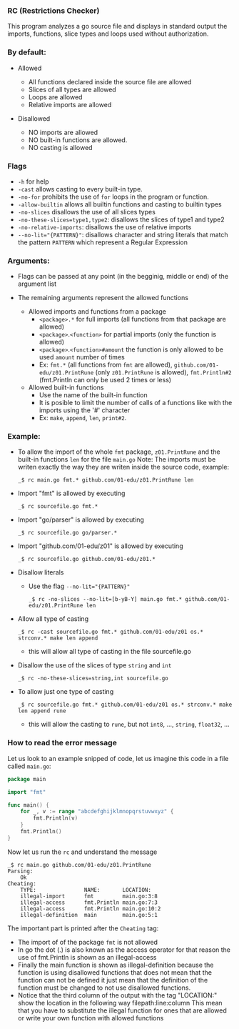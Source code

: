 ### RC (Restrictions Checker)

This program analyzes a go source file and displays in standard output the imports, functions, slice types and loops used without authorization.

### By default:

- Allowed
  - All functions declared inside the source file are allowed
  - Slices of all types are allowed
  - Loops are allowed
  - Relative imports are allowed

- Disallowed
  - NO imports are allowed
  - NO built-in functions are allowed.
  - NO casting is allowed

### Flags

- `-h` for help
- `-cast` allows casting to every built-in type.
- `-no-for` prohibits the use of `for` loops in the program or function.
- `-allow-builtin` allows all builtin functions and casting to builtin types
- `-no-slices` disallows the use of all slices types
- `-no-these-slices=type1,type2`: disallows the slices of type1 and type2
- `-no-relative-imports`: disallows the use of relative imports
- `--no-lit="{PATTERN}"`: disallows character and string literals that match the pattern `PATTERN` which represent a Regular Expression

### Arguments:

- Flags can be passed at any point (in the begginig, middle or end) of the argument list

- The remaining arguments represent the allowed functions
  - Allowed imports and functions from a package
    - `<package>.*` for full imports (all functions from that package are allowed)
    - `<package>`.`<function>` for partial imports (only the function is allowed)
    - `<package>`.`<function>#amount` the function is only allowed to be used `amount` number of times
    - Ex: `fmt.*` (all functions from `fmt` are allowed), `github.com/01-edu/z01.PrintRune` (only `z01.PrintRune` is allowed), `fmt.Println#2` (fmt.Println can only be used 2 times or less)
  - Allowed built-in functions
    - Use the name of the built-in function
    - It is posible to limit the number of calls of a functions like with the imports using the '#' character
    - Ex: `make`, `append`, `len`, `print#2`.

### Example:

- To allow the import of the whole `fmt` package, `z01.PrintRune` and the built-in functions `len` for the file `main.go`
   Note: The imports must be writen exactly the way they are writen inside the source code, example:

    ```console
    _$ rc main.go fmt.* github.com/01-edu/z01.PrintRune len
    ```

- Import "fmt" is allowed by executing
    ```console
    _$ rc sourcefile.go fmt.*
    ```

- Import "go/parser" is allowed by executing
    ```console
    _$ rc sourcefile.go go/parser.*
    ```

- Import "github.com/01-edu/z01" is allowed by executing
    ```console
    _$ rc sourcefile.go github.com/01-edu/z01.*
    ```

- Disallow literals
  - Use the flag `--no-lit="{PATTERN}"`
    ```console
    _$ rc -no-slices --no-lit=[b-yB-Y] main.go fmt.* github.com/01-edu/z01.PrintRune len 
    ```

- Allow all type of casting

    ```console
    _$ rc -cast sourcefile.go fmt.* github.com/01-edu/z01 os.* strconv.* make len append
    ```
  - this will allow all type of casting in the file sourcefile.go

- Disallow the use of the slices of type `string` and `int`

    ```console
    _$ rc -no-these-slices=string,int sourcefile.go
    ```

- To allow just one type of casting

    ```console
    _$ rc sourcefile.go fmt.* github.com/01-edu/z01 os.* strconv.* make len append rune
    ```
  - this will allow the casting to `rune`, but not `int8`, ..., `string`, `float32`, ...

### How to read the error message

Let us look to an example snipped of code, let us imagine this code in a file called `main.go`:

```go
package main

import "fmt"

func main() {
	for _, v := range "abcdefghijklmnopqrstuvwxyz" {
		fmt.Println(v)
	}
	fmt.Println()
}
```

Now let us run the `rc` and understand the message

```console
_$ rc main.go github.com/01-edu/z01.PrintRune
Parsing:
	Ok
Cheating:
	TYPE:             	NAME:      	LOCATION:
	illegal-import    	fmt        	main.go:3:8
	illegal-access    	fmt.Println	main.go:7:3
	illegal-access    	fmt.Println	main.go:10:2
	illegal-definition	main       	main.go:5:1
```

The important part is printed after the `Cheating` tag:
- The import of of the package `fmt` is not allowed
- In go the dot (.) is also known as the access operator for that reason the use of fmt.Println is shown as an illegal-access
- Finally the main function is shown as illegal-definition because the function is using disallowed functions that does not mean that the function can not be defined it just mean that the definition of the function must be changed to not use disallowed functions.
- Notice that the third column of the output with the tag "LOCATION:" show the location in the following way filepath:line:column
This mean that you have to substitute the illegal function for ones that are allowed or write your own function with allowed functions
